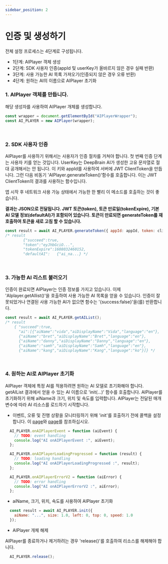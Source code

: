 ```yaml
---
sidebar_position: 2
---
```


# 인증 및 생성하기

전체 설정 프로세스는 4단계로 구성됩니다.

- 1단계: AIPlayer 객체 생성
- 2단계: SDK 사용자 인증(appId 및 userKey가 올바르지 않은 경우 실패 반환)
- 3단계: 사용 가능한 AI 목록 가져오기(인증되지 않은 경우 오류 반환)
- 4단계: 원하는 AI의 이름으로 AIPlayer 초기화


### 1. AIPlayer 객체를 만듭니다.

해당 생성자를 사용하여 AIPlayer 개체를 생성합니다.

```javascript
const wrapper = document.getElementById("AIPlayerWrapper");
const AI_PLAYER = new AIPlayer(wrapper);
```

<br/>


### 2. SDK 사용자 인증

AIPlayer를 사용하기 위해서는 사용자가 인증 절차를 거쳐야 합니다. 첫 번째 인증 단계는 사용자 키를 얻는 것입니다. UserKey는 DeepBrain AI가 생성한 고유 문자열로 절대 공개해서는 안 됩니다. 이 키와 appId를 사용하여 서버에 JWT ClientToken을 만듭니다. 그런 다음 비동기 'AIPlayer.generateToken()'함수를 호출합니다. 이는 JWT ClientToken의 결과를 사용하는 함수입니다.

앱 시작 후 네트워크 사용 가능 상태에서 가능한 한 빨리 이 메소드를 호출하는 것이 좋습니다.

**결과는 JSON으로 전달됩니다. JWT 토큰(token), 토큰 만료일(tokenExpire), 기본 AI 모델 정보(defaultAI)가 포함되어 있습니다. 토큰이 만료되면 generateToken를 재호출하여 토큰을 새로 고침 할 수 있습니다.**


```javascript
const result = await AI_PLAYER.generateToken({ appId: appId, token: clientToken });
/* result
		{"succeed":true,
		"token":"eyJhbGciO...",
		"tokenExpire":1608032460152,
		"defaultAI":   {"ai_na...} */
```

<br/>


### 3. 가능한 AI 리스트 불러오기 

인증이 완료되면 AIPlayer는 인증 정보를 가지고 있습니다. 이제 'AIplayer.getAIlist()'을 호출하여 사용 가능한 AI 목록을 얻을 수 있습니다. 인증이 잘못되었거나 연결된 사용 가능한 AI가 없으면 함수는 '{success:false}'을(를) 반환합니다.

```javascript
const result = await AI_PLAYER.getAIList();
/* result
    { "succeed":true,
      "ai":[{"aiName":"vida","aiDisplayName":"Vida","language":"en"},
      {"aiName":"bret","aiDisplayName":"Bret","language":"en"},
      {"aiName":"danny","aiDisplayName":"Danny","language":"en"},
      {"aiName":"samh","aiDisplayName":"Samh","language":"en"},
      {"aiName":"kang","aiDisplayName":"Kang","language":"ko"}]} */
```

<br/>


### 4. 원하는 AI로 AIPlayer 초기화

AIPlayer 객체에 특정 AI를 적용하려면 원하는 AI 모델로 초기화해야 합니다. getAIList 결과에서 얻을 수 있는 AI 이름으로 'init(...)' 함수를 호출합니다. AIPlayer를 초기화하기 위해 aiName과 크기, 위치 및 속도를 입력합니다. AIPlayer는 전달된 매개 변수에 따라 AI 리소스를 로드하기 시작합니다.

- 이벤트, 오류 및 진행 상황을 모니터링하기 위해 'init'를 호출하기 전에 콜백을 설정합니다.
이 [page](../apis/aiplayer-data.md )와 [page](../apis/aiplayer-callback.md )를 참조하십시오.

```javascript
  AI_PLAYER.onAIPlayerEvent = function (aiEvent) {
    // TODO: event handling 
    console.log("AI onAIPlayerEvent :", aiEvent);
  };

  AI_PLAYER.onAIPlayerLoadingProgressed = function (result) {
    // TODO: loading handling
    console.log("AI onAIPlayerLoadingProgressed :", result);
  };

  AI_PLAYER.onAIPlayerErrorV2 = function (aiError) {
    // TODO: error handling
    console.log("AI onAIPlayerErrorV2 :", aiError);
  };
```

- aiName, 크기, 위치, 속도를 사용하여 AIPlayer 초기화

```javascript
  const result = await AI_PLAYER.init({
    aiName: "...", size: 1.0, left: 0, top: 0, speed: 1.0
  });
```

- AIPlayer 개체 해제

AIPlayer를 종료하거나 제거하려는 경우 'release()'를 호출하여 리소스를 해제해야 합니다.

```javascript
  AI_PLAYER.release();
```
